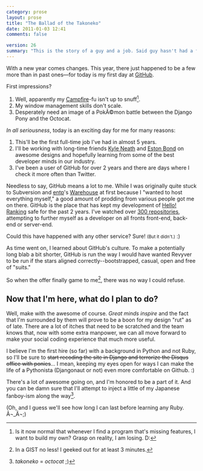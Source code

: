 ```yaml
---
category: prose
layout: prose
title: "The Ballad of the Takoneko"
date: 2011-01-03 12:41
comments: false

version: 26
summary: "This is the story of a guy and a job. Said guy hasn't had a full-time job for some time, but considering the company that offered, he couldn't refuse. Today marks his first day at this new job, in which he introduces the Django Pony to the Octocat."
---
```


With a new year comes changes. This year, there just happened to be a few more than in past ones—for today is my first day at [GitHub][1].

First impressions?

1. Well, apparently my [Campfire][2]-fu isn't up to snuff[^1].
2. My window management skills don't scale.
3. Desperately need an image of a PokÃ©mon battle between the Django Pony and the Octocat.

*In all seriousness*, today is an exciting day for me for many reasons:

1. This'll be the first full-time job I've had in almost 5 years.
2. I'll be working with long-time friends [Kyle Neath][3] and [Eston Bond][4] on awesome designs and hopefully learning from some of the best developer minds in our industry.
3. I've been a user of GitHub for over 2 years and there are days where I check it more often than Twitter.

Needless to say, GitHub means a lot to me. While I was originally quite stuck to Subversion and [entp][5]'s [Warehouse][6] at first because I "wanted to host everything myself," a good amount of prodding from various people got me on there. GitHub is the place that has kept my development of [Hello! Ranking][7] safe for the past 2 years. I've watched over [300 repositories][8], attempting to further myself as a developer on all fronts front-end, back-end or server-end.

Could this have happened with any other service? Sure! <small>(But it didn't.)</small> :)

As time went on, I learned about GitHub's culture. To make a potentially long blab a bit shorter, GitHub is run the way I would have wanted Revyver to be run if the stars aligned correctly--bootstrapped, casual, open and free of "suits."

So when the offer finally game to me[^2], there was no way I could refuse.

## Now that I'm here, what do I plan to do?

Well, make with the awesome of course. *Great minds inspire* and the fact that I'm surrounded by them will prove to be a boon for my design "rut" as of late.  There are a lot of itches that need to be scratched and the team knows that, now with some extra manpower, we can all move forward to make your social coding experience that much more useful.

I believe I'm the first hire (so far) with a background in Python and not Ruby, so I'll be sure to <strike>start recoding the site in Django and terrorize the Disqus office with ponies</strike>... I mean, keeping my eyes open for ways I can make the life of a Pythonista (Djangonaut or not) even more comfortable on Github. :)

There's a lot of awesome going on, and I'm honored to be a part of it. And you can be damn sure that I'll attempt to inject a little of my Japanese fanboy-ism along the way[^3].

(Oh, and I guess we'll see how long I can last before learning any Ruby. Â¬_Â¬;)

[^1]: Is it now normal that whenever I find a program that's missing features, I want to build my own? Grasp on reality, I am losing. D:
[^2]: In a GIST no less! I geeked out for at least 3 minutes.
[^3]: *takoneko* = *octocat* ;)

[1]: https://github.com/blog/764-bryan-veloso-is-a-githubber
[2]: http://propaneapp.com/
[3]: http://warpspire.com/
[4]: http://estonbond.com/
[5]: http://entp.com/
[6]: https://github.com/entp/warehouse
[7]: http://hello-ranking.com/
[8]: http://github.com/bryanveloso
